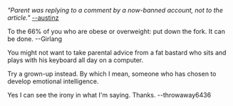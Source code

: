 *"Parent was replying to a comment by a now-banned account, not to the article."*
  [--austinz](https://news.ycombinator.com/user?id=austinz)

To the 66% of you who are obese or overweight: put down the fork. It can be done.
  --Girlang

You might <i></i>not<i></i> want to take parental advice from a fat bastard who sits and plays with his keyboard all day on a computer.<p>Try a grown-up instead. By which I mean, someone who has chosen to develop emotional intelligence.<p>Yes I can see the irony in what I&#x27;m saying. Thanks.
  --throwaway6436

